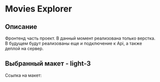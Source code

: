 # Movies Explorer

## Описание
Фронтенд часть проект. В данный момент реализована только верстка. В будущем будут реализованы еще и подключение к Api, а также деплой на сервер.

## Выбранный макет - light-3

Cсылка на макет: 
